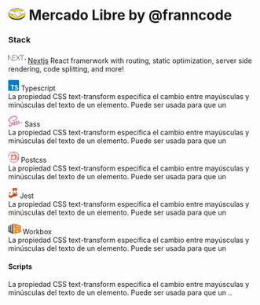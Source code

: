 # <img src="./public/icons/logo.png" alt="Logo" height="24px" > Mercado Libre by @franncode

### Stack

<img src="./public/images/stack/nextjs.svg" alt="Logo" height="22px" > [Nextjs](https://nextjs.org/) 
React framerwork with routing, static optimization, server side rendering, code splitting, and more!

<img src="./public/images/stack/typescript.svg" alt="Logo" height="22px" > Typescript  
La propiedad CSS text-transform especifica el cambio entre mayúsculas y minúsculas del texto de un elemento. Puede ser usada para que un

<img src="./public/images/stack/sass.svg" alt="Logo" height="22px" > Sass  
La propiedad CSS text-transform especifica el cambio entre mayúsculas y minúsculas del texto de un elemento. Puede ser usada para que un

<img src="./public/images/stack/postcss.svg" alt="Logo" height="22px" > Postcss  
La propiedad CSS text-transform especifica el cambio entre mayúsculas y minúsculas del texto de un elemento. Puede ser usada para que un

<img src="./public/images/stack/jest.svg" alt="Logo" height="22px" > Jest  
La propiedad CSS text-transform especifica el cambio entre mayúsculas y minúsculas del texto de un elemento. Puede ser usada para que un

<img src="./public/images/stack/workbox.svg" alt="Logo" height="22px" > Workbox  
La propiedad CSS text-transform especifica el cambio entre mayúsculas y minúsculas del texto de un elemento. Puede ser usada para que un

#### Scripts
La propiedad CSS text-transform especifica el cambio entre mayúsculas y minúsculas del texto de un elemento. Puede ser usada para que un ..
